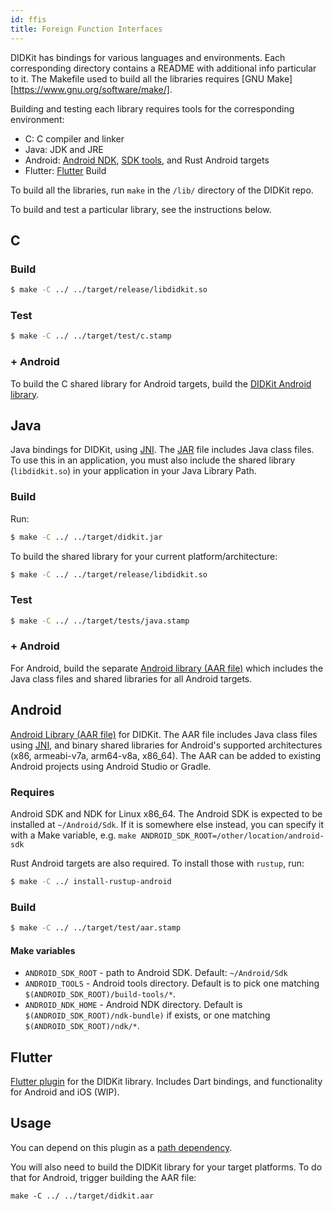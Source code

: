 ```yaml
---
id: ffis
title: Foreign Function Interfaces
---
```


DIDKit has bindings for various languages and environments. Each corresponding directory contains a README with additional info particular to it. The Makefile used to build all the libraries requires [GNU Make][https://www.gnu.org/software/make/].

Building and testing each library requires tools for the corresponding environment:

* C: C compiler and linker
* Java: JDK and JRE
* Android: [Android NDK](https://developer.android.com/ndk/), [SDK tools](https://developer.android.com/studio/), and Rust Android targets
* Flutter: [Flutter](https://github.com/flutter/flutter)
Build

To build all the libraries, run `make` in the `/lib/` directory of the DIDKit repo.

To build and test a particular library, see the instructions below.

## C

### Build

```sh
$ make -C ../ ../target/release/libdidkit.so
```

### Test

```sh
$ make -C ../ ../target/test/c.stamp
```

### + Android

To build the C shared library for Android targets, build the [DIDKit Android library](#android).

## Java

Java bindings for DIDKit, using [JNI][]. The [JAR][] file includes Java class files. To use this in an application, you must also include the shared library (`libdidkit.so`) in your application in your Java Library Path.

### Build

Run:
```sh
$ make -C ../ ../target/didkit.jar
```

To build the shared library for your current platform/architecture:
```sh
$ make -C ../ ../target/release/libdidkit.so
```

### Test

```sh
$ make -C ../ ../target/tests/java.stamp
```

### + Android

For Android, build the separate [Android library (AAR file)](#android) which includes the Java class files and shared libraries for all Android targets.

[JAR]: https://en.wikipedia.org/wiki/JAR_(file_format)
[JNI]: https://en.wikipedia.org/wiki/Java_Native_Interface


## Android

[Android Library (AAR file)][AAR] for DIDKit. The AAR file includes Java class files using [JNI][], and binary shared libraries for Android's supported architectures (x86, armeabi-v7a, arm64-v8a, x86\_64). The AAR can be added to existing Android projects using Android Studio or Gradle.

### Requires

Android SDK and NDK for Linux x86\_64. The Android SDK is expected to be installed at `~/Android/Sdk`. If it is somewhere else instead, you can specify it with a Make variable, e.g. `make ANDROID_SDK_ROOT=/other/location/android-sdk`

Rust Android targets are also required. To install those with `rustup`, run:
```sh
$ make -C ../ install-rustup-android
```

### Build

```sh
$ make -C ../ ../target/test/aar.stamp
```

#### Make variables

- `ANDROID_SDK_ROOT` - path to Android SDK. Default: `~/Android/Sdk`
- `ANDROID_TOOLS` - Android tools directory. Default is to pick one matching `$(ANDROID_SDK_ROOT)/build-tools/*`.
- `ANDROID_NDK_HOME` - Android NDK directory. Default is `$(ANDROID_SDK_ROOT)/ndk-bundle)` if exists, or one matching `$(ANDROID_SDK_ROOT)/ndk/*`.

[AAR]: https://developer.android.com/studio/projects/android-library.html#aar-contents
[JNI]: https://en.wikipedia.org/wiki/Java_Native_Interface

## Flutter

[Flutter plugin][packages-plugins] for the DIDKit library. Includes Dart bindings, and functionality for Android and iOS (WIP).

## Usage

You can depend on this plugin as a [path dependency][path-packages].

You will also need to build the DIDKit library for your target platforms.
To do that for Android, trigger building the AAR file:
```
make -C ../ ../target/didkit.aar
```

[path-packages]: https://dart.dev/tools/pub/dependencies#path-packages
[packages-plugins]: https://flutter.dev/developing-packages/